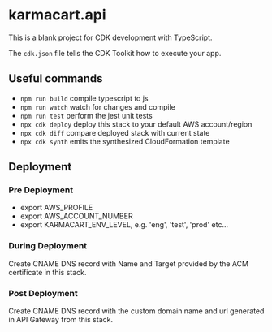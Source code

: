 # karmacart.api

This is a blank project for CDK development with TypeScript.

The `cdk.json` file tells the CDK Toolkit how to execute your app.

## Useful commands

* `npm run build`   compile typescript to js
* `npm run watch`   watch for changes and compile
* `npm run test`    perform the jest unit tests
* `npx cdk deploy`  deploy this stack to your default AWS account/region
* `npx cdk diff`    compare deployed stack with current state
* `npx cdk synth`   emits the synthesized CloudFormation template

## Deployment

### Pre Deployment
- export AWS_PROFILE
- export AWS_ACCOUNT_NUMBER
- export KARMACART_ENV_LEVEL, e.g. 'eng', 'test', 'prod' etc...

### During Deployment
Create CNAME DNS record with Name and Target provided by the ACM certificate in this stack.

### Post Deployment
Create CNAME DNS record with the custom domain name and url generated in API Gateway from this stack.